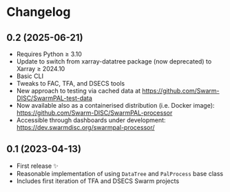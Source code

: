 # Changelog

## 0.2 (2025-06-21)

- Requires Python ≥ 3.10
- Update to switch from xarray-datatree package (now deprecated) to Xarray ≥ 2024.10
- Basic CLI
- Tweaks to FAC, TFA, and DSECS tools
- New approach to testing via cached data at <https://github.com/Swarm-DISC/SwarmPAL-test-data>
- Now available also as a containerised distribution (i.e. Docker image): <https://github.com/Swarm-DISC/SwarmPAL-processor>
- Accessible through dashboards under development: <https://dev.swarmdisc.org/swarmpal-processor/>

## 0.1 (2023-04-13)

- First release ✨
- Reasonable implementation of using `DataTree` and `PalProcess` base class
- Includes first iteration of TFA and DSECS Swarm projects
